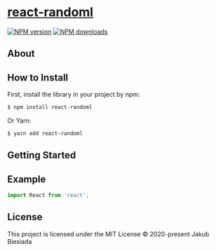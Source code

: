 # [react-randoml](https://github.com/jb1905/react-randoml)

[![NPM version](http://img.shields.io/npm/v/react-randoml.svg?style=flat-square)](https://www.npmjs.com/package/react-randoml)
[![NPM downloads](http://img.shields.io/npm/dm/react-randoml.svg?style=flat-square)](https://www.npmjs.com/package/react-randoml)

## About

## How to Install
First, install the library in your project by npm:
```sh
$ npm install react-randoml
```

Or Yarn:
```sh
$ yarn add react-randoml
```

## Getting Started

## Example
```js
import React from 'react';

```

## License
This project is licensed under the MIT License © 2020-present Jakub Biesiada
